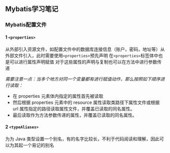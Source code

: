 
## Mybatis学习笔记 ##
### Mybatis配置文件 ###
#### 1 `<properties>` ####
从外部引入资源文件，如配置文件中的数据库连接信息（账户，密码，地址等）从外部文件引入，此时需要使用`<properties>`预先声明
在`<properties>`标签体中也是可以进行属性声明赋值
对于这些属性的声明与复制也可以在方法中进行参数传递

*需要注意一点：当多个地方对同一个变量都有进行赋值动作，那么按照如下顺序进行读取：*
- 在 properties 元素体内指定的属性首先被读取
- 然后根据 properties 元素中的 resource 属性读取类路径下属性文件或根据 url 属性指定的路径读取属性文件，并覆盖已读取的同名属性。
- 最后读取作为方法参数传递的属性，并覆盖已读取的同名属性。

#### 2 `<typeAliases>` ####
为为 Java 类型设置一个别名，有的名字比较长，不利于代码阅读和理解，因此可以为其起一个易记的别名

